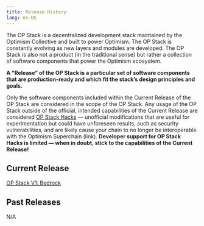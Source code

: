 ```yaml
---
title: Release History
lang: en-US
---
```


The OP Stack is a decentralized development stack maintained by the Optimism Collective and built to power Optimism. 
The OP Stack is constantly evolving as new layers and modules are developed. The OP Stack is also not a product (in the traditional sense) but rather a collection of software components that power the Optimism ecosystem.

**A “Release” of the OP Stack is a particular set of software components that are production-ready and which fit the stack’s design principles and goals.**

Only the software components included within the Current Release of the OP Stack are considered in the scope of the OP Stack. Any usage of the OP Stack outside of the official, intended capabilities of the Current Release are considered [OP Stack Hacks](../build/hacks.md) — unofficial modifications that are useful for experimentation but could have unforeseen results, such as security vulnerabilities, and are likely cause your chain to no longer be interoperable with the Optimism Superchain (link). **Developer support for OP Stack Hacks is limited — when in doubt, stick to the capabilities of the Current Release!**

## Current Release

[OP Stack V1: Bedrock](./bedrock.md)

## Past Releases

N/A